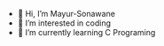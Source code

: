 - 👋 Hi, I’m Mayur-Sonawane
- 👀 I’m interested in coding
- 🌱 I’m currently learning C Programing


<!---
Mayur-Sonawane12/Mayur-Sonawane12 is a ✨ special ✨ repository because its `README.md` (this file) appears on your GitHub profile.
You can click the Preview link to take a look at your changes.
--->
